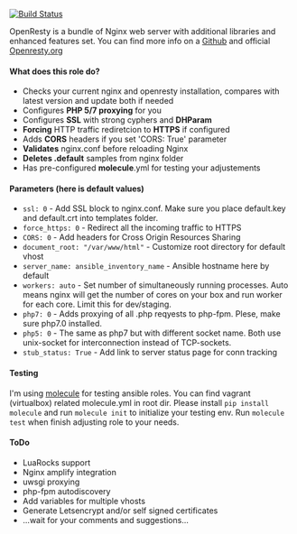 [![Build Status](https://travis-ci.org/prozacUa/awesome_openresty.svg?branch=master)](https://travis-ci.org/prozacUa/awesome_openresty)

OpenResty is a bundle of Nginx web server with additional libraries and enhanced features set.
You can find more info on a [Github](https://github.com/openresty/lua-nginx-module) and official [Openresty.org](https://openresty.org)

#### What does this role do?
- Checks your current nginx and openresty installation, compares with latest version and update both if needed
- Configures **PHP 5/7 proxying** for you
- Configures **SSL** with strong cyphers and **DHParam**
- **Forcing** HTTP traffic rediretcion to **HTTPS** if configured
- Adds **CORS** headers if you set 'CORS: True' parameter
- **Validates** nginx.conf before reloading Nginx
- **Deletes .default** samples from nginx folder
- Has pre-configured **molecule**.yml for testing your adjustements

#### Parameters (here is default values)
- `ssl: 0` - Add SSL block to nginx.conf. Make sure you place default.key and default.crt into templates folder.
- `force_https: 0` - Redirect all the incoming traffic to HTTPS
- `CORS: 0` - Add headers for Cross Origin Resources Sharing
- `document_root: "/var/www/html"` - Customize root directory for default vhost
- `server_name: ansible_inventory_name` - Ansible hostname here by default
- `workers: auto` - Set number of simultaneously running processes.
  Auto means nginx will get the number of cores on your box and run worker for each core. Limit this for dev/staging.
- `php7: 0` - Adds proxying of all .php reqyests to php-fpm. Plese, make sure php7.0 installed.
- `php5: 0` - The same as php7 but with different socket name. Both use unix-socket for interconnection instead of TCP-sockets.
- `stub_status: True` - Add link to server status page for conn tracking

#### Testing
I'm using [molecule](https://github.com/metacloud/molecule) for testing ansible roles. You can find vagrant (virtualbox) related molecule.yml in root dir. Please install `pip install molecule` and run `molecule init` to initialize your testing env. Run `molecule test` when finish adjusting role to your needs.

#### ToDo
- LuaRocks support
- Nginx amplify integration
- uwsgi proxying
- php-fpm autodiscovery
- Add variables for multiple vhosts
- Generate Letsencrypt and/or self signed certificates
- ...wait for your comments and suggestions...
